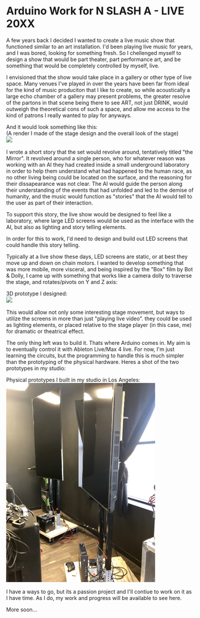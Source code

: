 # Arduino Work for N SLASH A - LIVE 20XX


A few years back I decided I wanted to create a live music show that functioned similar to an art installation. I'd been playing live music for years, and I was bored, looking for something fresh. So I chellenged myself to design a show that would be part theater, part performance art, and be something that would be completely controlled by myself, live.

I envisioned that the show would take place in a gallery or other type of live space. Many venues I've played in over the years have been far from ideal for the kind of music produciton that I like to create, so while acoustically a large echo chamber of a gallery may present problems, the greater resolve of the partons in that scene being there to see ART, not just DRINK, would outweigh the theoretical cons of such a space, and allow me access to the kind of patrons I really wanted to play for anyways.

And it would look something like this:<br>
(A render I made of the stage design and the overall look of the stage)<br>
<img src="/images/2018_Stage_Flyby_3_21_COMPRESSED.gif" width="800">

I wrote a short story that the set would revolve around, tentatively titled "the Mirror". It revolved around a single person, who for whatever reason was working with an AI they had created inside a small underground laboratory in order to help them understand what had happened to the human race, as no other living being could be located on the surface, and the reasoning for their dissapearance was not clear. The AI would guide the person along their understanding of the events that had unfolded and led to the demise of humanity, and the music would function as "stories" that the AI would tell to the user as part of their interaction.

To support this story, the live show would be designed to feel like a laboratory, where large LED screens would be used as the interface with the AI, but also as lighting and story telling elements.

In order for this to work, I'd need to design and build out LED screens that could handle this story telling.

Typically at a live show these days, LED screens are static, or at best they move up and down on chain motors. I wanted to develop something that was more mobile, more visceral, and being inspired by the "Box" film by Bot & Dolly, I came up with something that works like a camera dolly to traverse the stage, and rotates/pivots on Y and Z axis:

3D prototype I designed:<br>
<img src="/images/NADisplayPrototype.gif" width="400">

This would allow not only some interesting stage movement, but ways to utilize the screens in more than just "playing live video". they could be used as lighting elements, or placed relative to the stage player (in this case, me) for dramatic or theatrical effect.

The only thing left was to build it. Thats where Arduino comes in. My aim is to eventually control it with Ableton Live/Max 4 live. For now, I'm just learning the circuits, but the programming to handle this is much simpler than the prototyping of the physical hardware. Heres a shot of the two prototypes in my studio:

Physical prototypes I built in my studio in Los Angeles:<br>
<img src="/images/NAPhysicalDisplayPrototypes.jpg" width="400">

I have a ways to go, but its a passion project and I'll contiue to work on it as I have time. As I do, my work and progress will be available to see here.



More soon...

